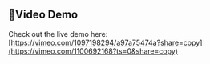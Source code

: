 ## 🚀Video Demo

Check out the live demo here: [https://vimeo.com/1097198294/a97a75474a?share=copy](https://vimeo.com/1100692168?ts=0&share=copy)
